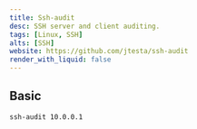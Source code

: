```yaml
---
title: Ssh-audit
desc: SSH server and client auditing.
tags: [Linux, SSH]
alts: [SSH]
website: https://github.com/jtesta/ssh-audit
render_with_liquid: false
---
```


## Basic

```sh
ssh-audit 10.0.0.1
```